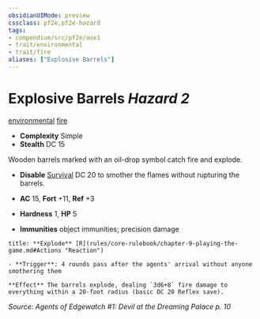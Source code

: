 ```yaml
---
obsidianUIMode: preview
cssclass: pf2e,pf2e-hazard
tags:
- compendium/src/pf2e/aoe1
- trait/environmental
- trait/fire
aliases: ["Explosive Barrels"]
---
```

# Explosive Barrels *Hazard 2*  
[environmental](environmental.md "Environmental Hazard Trait")  [fire](fire.md "Fire Energy & Element Trait")  

- **Complexity** Simple
- **Stealth** DC 15  

Wooden barrels marked with an oil-drop symbol catch fire and explode.

- **Disable** [Survival](skills.md#Survival) DC 20 to smother the flames without rupturing the barrels.  

- **AC** 15, **Fort** +11, **Ref** +3
- **Hardness** 1, **HP** 5
- **Immunities** object immunities; precision damage

```ad-embed-ability
title: **Explode** [R](rules/core-rulebook/chapter-9-playing-the-game.md#Actions "Reaction")

- **Trigger**: 4 rounds pass after the agents' arrival without anyone smothering them

**Effect** The barrels explode, dealing `3d6+8` fire damage to everything within a 20-foot radius (basic DC 20 Reflex save).
```

*Source: Agents of Edgewatch #1: Devil at the Dreaming Palace p. 10*